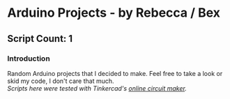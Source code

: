 # Arduino Projects - by Rebecca / Bex
## Script Count: 1
### Introduction
Random Arduino projects that I decided to make. Feel free to take a look or skid my code, I don't care that much.<br>
*Scripts here were tested with Tinkercad's [online circuit maker](https://www.tinkercad.com/dashboard).*

